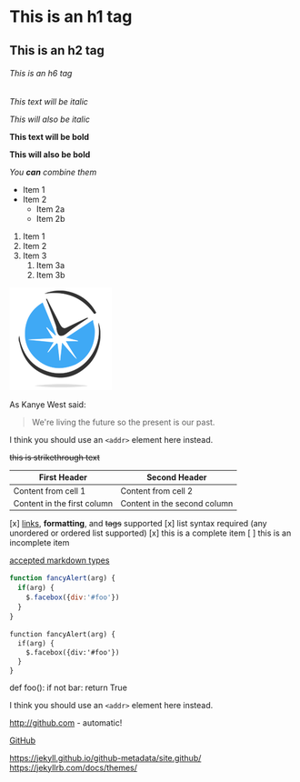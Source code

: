 # This is an h1 tag
## This is an h2 tag
###### This is an h6 tag

*This text will be italic*

_This will also be italic_

**This text will be bold**

__This will also be bold__

_You **can** combine them_

* Item 1
* Item 2
  * Item 2a
  * Item 2b

1. Item 1
1. Item 2
1. Item 3
   1. Item 3a
   1. Item 3b

![GitHub Logo](/images/logo.png)

As Kanye West said:
> We're living the future so
> the present is our past.

I think you should use an `<addr>` element here instead.

~~this is strikethrough text~~

First Header | Second Header
------------ | -------------
Content from cell 1 | Content from cell 2
Content in the first column | Content in the second column

[x] [links](), **formatting**, and <del>tags</del> supported
[x] list syntax required (any unordered or ordered list supported)
[x] this is a complete item
[ ] this is an incomplete item


[accepted markdown types](https://github.com/github/linguist/blob/master/lib/linguist/languages.yml)
```javascript
function fancyAlert(arg) {
  if(arg) {
    $.facebox({div:'#foo'})
  }
}
```

    function fancyAlert(arg) {
      if(arg) {
        $.facebox({div:'#foo'})
      }
    }

def foo():
    if not bar:
        return True

I think you should use an
`<addr>` element here instead.

http://github.com - automatic!

[GitHub](http://github.com)



https://jekyll.github.io/github-metadata/site.github/
https://jekyllrb.com/docs/themes/